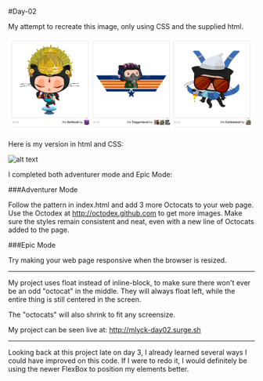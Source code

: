 #Day-02

My attempt to recreate this image, only using CSS and the supplied html.

![alt text](https://raw.githubusercontent.com/tiy-greenville-frontend-2016-feb/assets/master/assignments/html-intro-layout/octodex.png "Image we were tasked to recreate")

Here is my version in html and CSS:

![alt text](https://i.gyazo.com/fd52733389f87fd11576d9d22a2a3da8.png "Screenshot from my version")



I completed both adventurer mode and Epic Mode:

###Adventurer Mode

Follow the pattern in index.html and add 3 more Octocats to your web page. Use the Octodex at http://octodex.github.com to get more images.
Make sure the styles remain consistent and neat, even with a new line of Octocats added to the page.

###Epic Mode

Try making your web page responsive when the browser is resized.

---

My project uses float instead of inline-block, to make sure there won't ever be an odd "octocat" in the middle. They will always float left, while the entire thing is still centered in the screen.

The "octocats" will also shrink to fit any screensize.

My project can be seen live at: http://mlyck-day02.surge.sh

---

Looking back at this project late on day 3, I already learned several ways I could have improved on this code. If I were to redo it, I would definitely be using the newer FlexBox to position my elements better.
